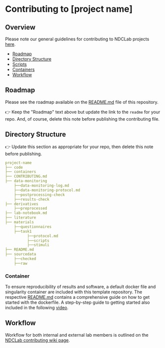 # Contributing to [project name]

## Overview
Please note our general guidelines for contributing to NDCLab projects [here](https://ndclab.github.io/wiki/docs/contributing.html).

* [Roadmap](#Roadmap)  
* [Directory Structure](#Directory-Structure)  
* [Scripts](#Scripts)
* [Containers](#Containers)  
* [Workflow](#Workflow)  


## Roadmap
Please see the roadmap available on the [README.md](README.md) file of this repository.

:point_right: Keep the "Roadmap" text above but update the link to the `readme` for your repo. And, of course, delete this note before publishing the contributing file.


## Directory Structure
:point_right: Update this section as appropriate for your repo, then delete this note before publishing.

```yml
project-name
├── code
├── containers
├── CONTRIBUTING.md
├── data-monitoring
    ├──data-monitoring-log.md
    ├──data-monitoring-protocol.md
    ├──postprocessing-check
    ├──results-check
├── derivatives
    ├──preprocessed
├── lab-notebook.md
├── literature
├── materials
    ├──questionnaires
    ├──task1
          ├──protocol.md
          ├──scripts
          ├──stimuli
├── README.md
├── sourcedata
    ├──checked
    ├──raw
```

### Container
To ensure reproducibility of results and software, a default docker file and singularity container are included with this template repository. The respective [README.md](README.me) contains a comprehensive guide on how to get started with the dockerfile. A step-by-step guide to getting started also included in the following [video](https://www.youtube.com/watch?v=oO8n3y23b6M). 


## Workflow
Workflow for both internal and external lab members is outlined on the [NDCLab contributing wiki page](https://ndclab.github.io/wiki/docs/contributing.html). 

